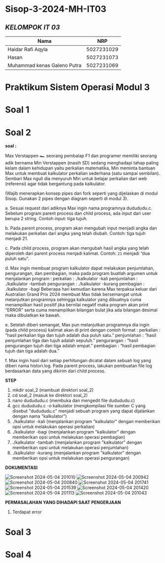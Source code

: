 # Sisop-3-2024-MH-IT03

## ***KELOMPOK IT 03***
| Nama      | NRP         |
  |-----------|-------------|
  | Haidar Rafi Aqyla | 5027231029   |
  | Hasan | 5027231073  |  
  | Muhammad kenas Galeno Putra  | 5027231069  |

# Praktikum Sistem Operasi Modul 3


# Soal 1
# Soal 2

**soal :**

Max Verstappen 🏎️ seorang pembalap F1 dan programer memiliki seorang adik bernama Min Verstappen (masih SD) sedang menghadapi tahap paling kelam dalam kehidupan yaitu perkalian matematika, Min meminta bantuan Max untuk membuat kalkulator perkalian sederhana (satu sampai sembilan). Sembari Max nguli dia menyuruh Min untuk belajar perkalian dari web (referensi) agar tidak bergantung pada kalkulator.

(Wajib menerapkan konsep pipes dan fork seperti yang dijelaskan di modul Sisop. Gunakan 2 pipes dengan diagram seperti di modul 3).

a. Sesuai request dari adiknya Max ingin nama programnya dudududu.c. Sebelum program parent process dan child process, ada input dari user berupa 2 string. Contoh input: tiga tujuh. 

b. Pada parent process, program akan mengubah input menjadi angka dan melakukan perkalian dari angka yang telah diubah. Contoh: tiga tujuh menjadi 21. 

c. Pada child process, program akan mengubah hasil angka yang telah diperoleh dari parent process menjadi kalimat. Contoh: `21` menjadi “dua puluh satu”.

d. Max ingin membuat program kalkulator dapat melakukan penjumlahan, pengurangan, dan pembagian, maka pada program buatlah argumen untuk menjalankan program : 
    perkalian	: ./kalkulator -kali
    penjumlahan	: ./kalkulator -tambah
    pengurangan	: ./kalkulator -kurang
    pembagian	: ./kalkulator -bagi
  Beberapa hari kemudian karena Max terpaksa keluar dari Australian Grand Prix 2024 membuat Max tidak bersemangat untuk melanjutkan programnya sehingga kalkulator yang dibuatnya cuma menampilkan hasil positif jika bernilai negatif maka          program akan print “ERROR” serta cuma menampilkan bilangan bulat jika ada bilangan desimal maka dibulatkan ke bawah.
  
e. Setelah diberi semangat, Max pun melanjutkan programnya dia ingin (pada child process) kalimat akan di print dengan contoh format : 
    perkalian	: “hasil perkalian tiga dan tujuh adalah dua puluh satu.”
    penjumlahan	: “hasil penjumlahan tiga dan tujuh adalah sepuluh.”
    pengurangan	: “hasil pengurangan tujuh dan tiga adalah empat.”
    pembagian	: “hasil pembagian tujuh dan tiga adalah dua.”
    
f. Max ingin hasil dari setiap perhitungan dicatat dalam sebuah log yang diberi nama histori.log. Pada parent process, lakukan pembuatan file log berdasarkan data yang dikirim dari child process. 

**STEP**

1. mkdir soal_2 (mambuat direktori soal_2)
2. cd soal_2 (masuk ke direktori soal_2)
3. nano dudududu.c (membuka dan mengedit file dudududu.c)
4.  gcc dudududu.c -o kalkulator (mengkompilasi file sumber C yang disebut "dudududu.c" menjadi sebuah program yang dapat dijalankan dengan nama "kalkulator")
5.  ./kalkulator -kali (menjalankan program "kalkulator" dengan memberikan opsi untuk melakukan operasi perkalian)
6.  ./kalkulator -bagi (menjalankan program "kalkulator" dengan memberikan opsi untuk melakukan operasi pembagian)
7.  ./kalkulator -tambah (menjalankan program "kalkulator" dengan memberikan opsi untuk melakukan operasi penjumlahan)
8.  ./kalkulator -kurang (menjalankan program "kalkulator" dengan memberikan opsi untuk melakukan operasi pengurangan)

**DOKUMENTASI**

![Screenshot 2024-05-04 201010](https://github.com/haidarRA/Sisop-3-2024-MH-IT03/assets/150374973/9ff0e9ae-2657-41fb-b6b2-fe9fea45a24b)
![Screenshot 2024-05-04 200942](https://github.com/haidarRA/Sisop-3-2024-MH-IT03/assets/150374973/c640cfe7-9b14-48f1-bc9d-e92aa056625b)
![Screenshot 2024-05-04 200840](https://github.com/haidarRA/Sisop-3-2024-MH-IT03/assets/150374973/227e938b-6878-4425-8f05-78d9ed303ee0)
![Screenshot 2024-05-04 201741](https://github.com/haidarRA/Sisop-3-2024-MH-IT03/assets/150374973/1ff4da07-04c7-4b64-838d-e8573a79abf5)
![Screenshot 2024-05-04 201539](https://github.com/haidarRA/Sisop-3-2024-MH-IT03/assets/150374973/16b1dc58-d93f-4f74-826c-76a374c9c594)
![Screenshot 2024-05-04 201420](https://github.com/haidarRA/Sisop-3-2024-MH-IT03/assets/150374973/a9f3ba10-8294-4d40-a02b-1aff9a82e018)
![Screenshot 2024-05-04 201113](https://github.com/haidarRA/Sisop-3-2024-MH-IT03/assets/150374973/58505f52-e546-4258-bed2-2b12bd6ac29c)
![Screenshot 2024-05-04 201043](https://github.com/haidarRA/Sisop-3-2024-MH-IT03/assets/150374973/ff7a836f-d8d4-40cb-8d5d-c1df631347bf)

**PERMASALAHAN YANG DIHADAPI SAAT PENGERJAAN**

1. Terdapat error

# Soal 3
# Soal 4

